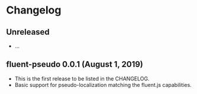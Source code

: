# Changelog

## Unreleased

  - …

## fluent-pseudo 0.0.1 (August 1, 2019)

  - This is the first release to be listed in the CHANGELOG.
  - Basic support for pseudo-localization matching the fluent.js capabilities.
